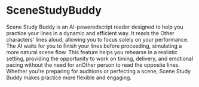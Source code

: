# SceneStudyBuddy

Scene Study Buddy is an AI-poweredscript reader designed to help you practice your lines in a dynamic and efficient way. It reads the Other characters' lines aloud, allowing you to focus solely on your performance. The AI waits for you to finish your lines before proceeding, simulating a more natural scene flow. This feature helps you rehearse in a realistic setting, providing the opportunity to work on timing, delivery, and emotional pacing without the need for anOther person to read the opposite lines. Whether you're preparing for auditions or perfecting a scene, Scene Study Buddy makes practice more flexible and engaging.
